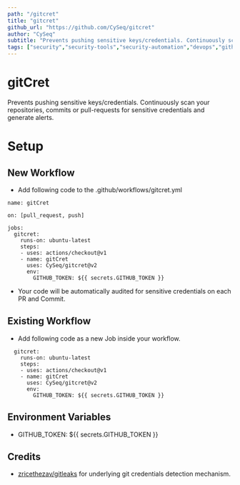 ```yaml
---
path: "/gitcret"
title: "gitcret"
github_url: "https://github.com/CySeq/gitcret"
author: "CySeq"
subtitle: "Prevents pushing sensitive keys/credentials. Continuously scan your repositories, commits or pull-requests for sensitive credentials and generate alerts."
tags: ["security","security-tools","security-automation","devops","github-actions","gitleaks","github-secrets","security-audit"]
---
```

# gitCret
Prevents pushing sensitive keys/credentials. Continuously scan your repositories, commits or pull-requests for sensitive credentials and generate alerts.

# Setup

## New Workflow

- Add following code to the .github/workflows/gitcret.yml
```
name: gitCret

on: [pull_request, push]

jobs:
  gitcret:
    runs-on: ubuntu-latest
    steps:
    - uses: actions/checkout@v1
    - name: gitCret
      uses: CySeq/gitcret@v2
      env:
        GITHUB_TOKEN: ${{ secrets.GITHUB_TOKEN }}
```
- Your code will be automatically audited for sensitive credentials on each PR and Commit.

## Existing Workflow

- Add following code as a new Job inside your workflow.
```
  gitcret:
    runs-on: ubuntu-latest
    steps:
    - uses: actions/checkout@v1
    - name: gitCret
      uses: CySeq/gitcret@v2
      env:
        GITHUB_TOKEN: ${{ secrets.GITHUB_TOKEN }}
```

## Environment Variables
- GITHUB_TOKEN: ${{ secrets.GITHUB_TOKEN }}

## Credits
- [zricethezav/gitleaks](https://github.com/zricethezav/gitleaks) for underlying git credentials detection mechanism.
